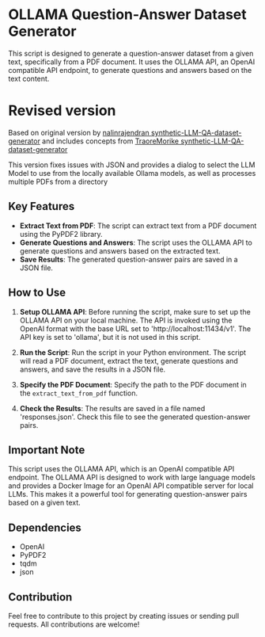 # OLLAMA Question-Answer Dataset Generator

This script is designed to generate a question-answer dataset from a given text, specifically from a PDF document. It uses the OLLAMA API, an OpenAI compatible API endpoint, to generate questions and answers based on the text content.

# Revised version
Based on original version by [nalinrajendran
synthetic-LLM-QA-dataset-generator](https://github.com/nalinrajendran/synthetic-LLM-QA-dataset-generator) and includes concepts from [TraoreMorike
synthetic-LLM-QA-dataset-generator](https://github.com/TraoreMorike/synthetic-LLM-QA-dataset-generator/tree/main)

This version fixes issues with JSON and provides a dialog to select the LLM Model to use from the locally available Ollama models, as well as processes multiple PDFs from a directory


## Key Features

- **Extract Text from PDF**: The script can extract text from a PDF document using the PyPDF2 library.
- **Generate Questions and Answers**: The script uses the OLLAMA API to generate questions and answers based on the extracted text.
- **Save Results**: The generated question-answer pairs are saved in a JSON file.

## How to Use

1. **Setup OLLAMA API**: Before running the script, make sure to set up the OLLAMA API on your local machine. The API is invoked using the OpenAI format with the base URL set to 'http://localhost:11434/v1'. The API key is set to 'ollama', but it is not used in this script.

2. **Run the Script**: Run the script in your Python environment. The script will read a PDF document, extract the text, generate questions and answers, and save the results in a JSON file.

3. **Specify the PDF Document**: Specify the path to the PDF document in the `extract_text_from_pdf` function.

4. **Check the Results**: The results are saved in a file named 'responses.json'. Check this file to see the generated question-answer pairs.

## Important Note

This script uses the OLLAMA API, which is an OpenAI compatible API endpoint. The OLLAMA API is designed to work with large language models and provides a Docker Image for an OpenAI API compatible server for local LLMs. This makes it a powerful tool for generating question-answer pairs based on a given text.

## Dependencies

- OpenAI
- PyPDF2
- tqdm
- json

## Contribution

Feel free to contribute to this project by creating issues or sending pull requests. All contributions are welcome!
